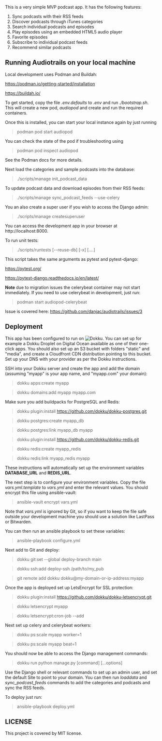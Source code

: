 This is a very simple MVP podcast app. It has the following features:

1. Sync podcasts with their RSS feeds
2. Discover podcasts through iTunes categories
3. Search individual podcasts and episodes
4. Play episodes using an embedded HTML5 audio player
5. Favorite episodes
6. Subscribe to individual podcast feeds
7. Recommend similar podcasts

## Running Audiotrails on your local machine

Local development uses Podman and Buildah:

https://podman.io/getting-started/installation

https://buildah.io/

To get started, copy the file *.env.defaults* to *.env* and run *./bootstrap.sh*. This will create a new pod, *audiopod* and create and run the required containers.

Once this is installed, you can start your local instance again by just running

> podman pod start audiopod

You can check the state of the pod if troubleshooting using

> podman pod inspect audiopod

See the Podman docs for more details.

Next load the categories and sample podcasts into the database:

> ./scripts/manage init_podcast_data

To update podcast data and download episodes from their RSS feeds:

> ./scripts/manage sync_podcast_feeds --use-celery

You an also create a super user if you wish to access the Django admin:

> ./scripts/manage createsuperuser

You can access the development app in your browser at http://localhost:8000.

To run unit tests:

> ./scripts/runtests [--reuse-db] [-x] [....]

This script takes the same arguments as pytest and pytest-django:

https://pytest.org/

https://pytest-django.readthedocs.io/en/latest/

**Note** due to migration issues the celerybeat container may not start immediately. If you need to use celerybeat in development, just run:

> podman start audiopod-celerybeat

Issue is covered here: https://github.com/danjac/audiotrails/issues/3

## Deployment

This app has been configured to run on ![Dokku](https://github.com/dokku/dokku). You can set up for example a Dokku Droplet on Digital Ocean available as one of their one-click apps. You should also set up an S3 bucket with folders "static" and "media", and create a Cloudfront CDN distribution pointing to this bucket. Set up your DNS with your provider as per the Dokku instructions.

SSH into your Dokku server and create the app and add the domain (assuming "myapp" is your app name, and "myapp.com" your domain):

> dokku apps:create myapp

> dokku domains:add myapp myapp.com

Make sure you add buildpacks for PostgreSQL and Redis:

> dokku plugin:install https://github.com/dokku/dokku-postgres.git

> dokku postgres:create myapp_db

> dokku postgres:link myapp_db myapp

> dokku plugin:install https://github.com/dokku/dokku-redis.git

> dokku redis:create myapp_redis

> dokku redis:link myapp_redis myapp

These instructions will automatically set up the environment variables **DATABASE_URL** and **REDIS_URL**.

The next step is to configure your environment variables. Copy the file *vars.yml.template* to *vars.yml* and enter the relevant values. You should encrypt this file using ansible-vault:

> ansible-vault encrypt vars.yml

Note that *vars.yml* is ignored by Git, so if you want to keep the file safe outside your development machine you should use a solution like LastPass or Bitwarden.

You can then run an ansible playbook to set these variables:

> ansible-playbook configure.yml

Next add to Git and deploy:

> dokku git:set --global deploy-branch main

> dokku ssh:add deploy-ssh /path/to/my_pub

> git remote add dokku dokku@my-domain-or-ip-address:myapp

Once the app is deployed set up LetsEncrypt for SSL protection:

> dokku plugin:install https://github.com/dokku/dokku-letsencrypt.git

> dokku letsencrypt myapp

> dokku letsencrypt:cron-job --add

Next set up celery and celerybeat workers:

> dokku ps:scale myapp worker=1

> dokku ps:scale myapp beat=1

You should now be able to access the Django management commands:

> dokku run python manage.py [command] [...options]

Use the Django shell or relevant commands to set up an admin user, and set the default Site to point to your domain. You can then run *loaddata* and *sync_podcast_feeds* commands to add the categories and podcasts and sync the RSS feeds.

To deploy just run:

> ansible-playbook deploy.yml

## LICENSE

This project is covered by MIT license.
